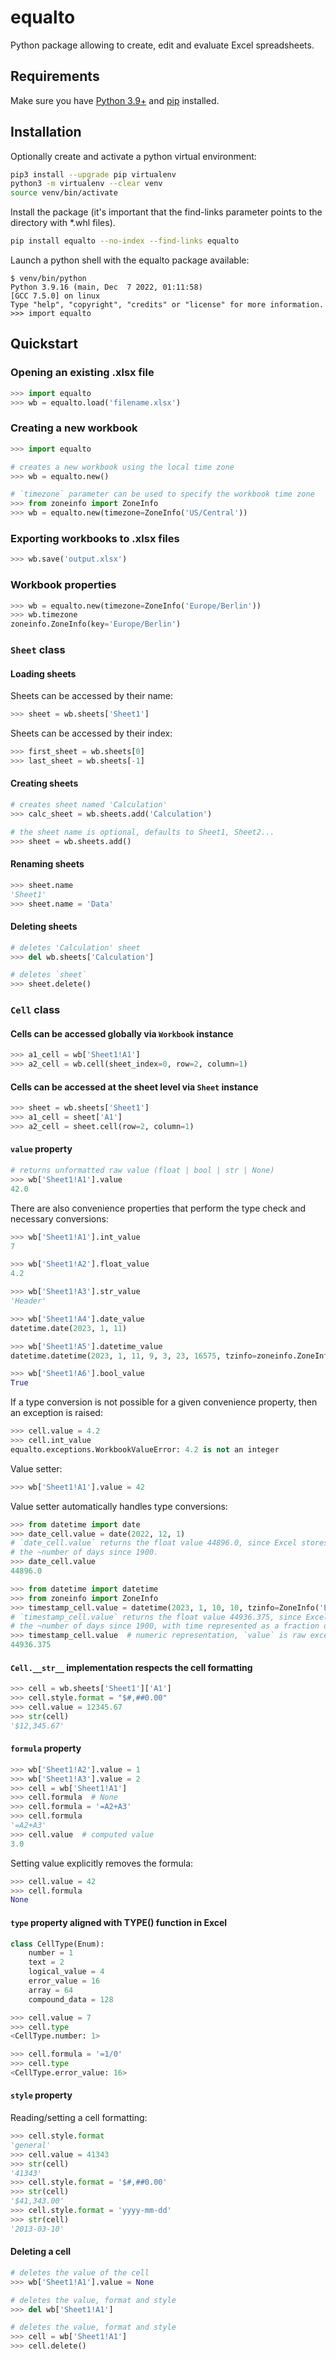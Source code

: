 # equalto

Python package allowing to create, edit and evaluate Excel spreadsheets.

## Requirements

Make sure you have [Python 3.9+](https://docs.python.org/3.9/) and [pip](https://pypi.org/project/pip/) installed.

## Installation

Optionally create and activate a python virtual environment:

```bash
pip3 install --upgrade pip virtualenv
python3 -m virtualenv --clear venv
source venv/bin/activate
```

Install the package (it's important that the find-links parameter points to the directory with *.whl files).

```bash
pip install equalto --no-index --find-links equalto
```

Launch a python shell with the equalto package available:

```
$ venv/bin/python
Python 3.9.16 (main, Dec  7 2022, 01:11:58) 
[GCC 7.5.0] on linux
Type "help", "copyright", "credits" or "license" for more information.
>>> import equalto
```

## Quickstart

### Opening an existing .xlsx file

```python
>>> import equalto
>>> wb = equalto.load('filename.xlsx')
```

### Creating a new workbook

```python
>>> import equalto

# creates a new workbook using the local time zone
>>> wb = equalto.new()

# `timezone` parameter can be used to specify the workbook time zone
>>> from zoneinfo import ZoneInfo
>>> wb = equalto.new(timezone=ZoneInfo('US/Central'))
```

### Exporting workbooks to .xlsx files

```python
>>> wb.save('output.xlsx')
```

### Workbook properties

```python
>>> wb = equalto.new(timezone=ZoneInfo('Europe/Berlin'))
>>> wb.timezone
zoneinfo.ZoneInfo(key='Europe/Berlin')
```

### `Sheet` class

#### Loading sheets

Sheets can be accessed by their name:

```python
>>> sheet = wb.sheets['Sheet1']
```

Sheets can be accessed by their index:

```python
>>> first_sheet = wb.sheets[0]
>>> last_sheet = wb.sheets[-1]
```

#### Creating sheets

```python
# creates sheet named 'Calculation'
>>> calc_sheet = wb.sheets.add('Calculation')

# the sheet name is optional, defaults to Sheet1, Sheet2...
>>> sheet = wb.sheets.add()
```

#### Renaming sheets

```python
>>> sheet.name
'Sheet1'
>>> sheet.name = 'Data'
```

#### Deleting sheets

```python
# deletes 'Calculation' sheet
>>> del wb.sheets['Calculation']

# deletes `sheet`
>>> sheet.delete()
```

### `Cell` class

#### Cells can be accessed globally via `Workbook` instance

```python
>>> a1_cell = wb['Sheet1!A1']
>>> a2_cell = wb.cell(sheet_index=0, row=2, column=1)
```

#### Cells can be accessed at the sheet level via `Sheet` instance

```python
>>> sheet = wb.sheets['Sheet1']
>>> a1_cell = sheet['A1']
>>> a2_cell = sheet.cell(row=2, column=1)
```

#### `value` property

```python
# returns unformatted raw value (float | bool | str | None)
>>> wb['Sheet1!A1'].value
42.0
```

There are also convenience properties that perform the type check and necessary conversions:

```python
>>> wb['Sheet1!A1'].int_value
7

>>> wb['Sheet1!A2'].float_value
4.2

>>> wb['Sheet1!A3'].str_value
'Header'

>>> wb['Sheet1!A4'].date_value
datetime.date(2023, 1, 11)

>>> wb['Sheet1!A5'].datetime_value
datetime.datetime(2023, 1, 11, 9, 3, 23, 16575, tzinfo=zoneinfo.ZoneInfo(key='Europe/Berlin'))

>>> wb['Sheet1!A6'].bool_value
True
```

If a type conversion is not possible for a given convenience property, then an exception is raised:

```python
>>> cell.value = 4.2
>>> cell.int_value
equalto.exceptions.WorkbookValueError: 4.2 is not an integer
```

Value setter:

```python
>>> wb['Sheet1!A1'].value = 42
```

Value setter automatically handles type conversions:

```python
>>> from datetime import date
>>> date_cell.value = date(2022, 12, 1)
# `date_cell.value` returns the float value 44896.0, since Excel stores dates as
# the ~number of days since 1900.
>>> date_cell.value
44896.0
```

```python
>>> from datetime import datetime
>>> from zoneinfo import ZoneInfo
>>> timestamp_cell.value = datetime(2023, 1, 10, 10, tzinfo=ZoneInfo('Europe/Berlin'))
# `timestamp_cell.value` returns the float value 44936.375, since Excel stores timestamps as
# the ~number of days since 1900, with time represented as a fraction of a day.
>>> timestamp_cell.value  # numeric representation, `value` is raw excel type
44936.375
```

#### `Cell.__str__` implementation respects the cell formatting

```python
>>> cell = wb.sheets['Sheet1']['A1']
>>> cell.style.format = "$#,##0.00"
>>> cell.value = 12345.67
>>> str(cell)
'$12,345.67'
```

#### `formula` property

```python
>>> wb['Sheet1!A2'].value = 1
>>> wb['Sheet1!A3'].value = 2
>>> cell = wb['Sheet1!A1']
>>> cell.formula  # None
>>> cell.formula = '=A2+A3'
>>> cell.formula
'=A2+A3'
>>> cell.value  # computed value
3.0
```

Setting value explicitly removes the formula:

```python
>>> cell.value = 42
>>> cell.formula
None
```

#### `type` property aligned with TYPE() function in Excel

```python
class CellType(Enum):
    number = 1
    text = 2
    logical_value = 4
    error_value = 16
    array = 64
    compound_data = 128
```

```python
>>> cell.value = 7
>>> cell.type
<CellType.number: 1>

>>> cell.formula = '=1/0'
>>> cell.type
<CellType.error_value: 16>
```

#### `style` property

Reading/setting a cell formatting:

```python
>>> cell.style.format
'general'
>>> cell.value = 41343
>>> str(cell)
'41343'
>>> cell.style.format = '$#,##0.00'
>>> str(cell)
'$41,343.00'
>>> cell.style.format = 'yyyy-mm-dd'
>>> str(cell)
'2013-03-10'
```

#### Deleting a cell

```python
# deletes the value of the cell
>>> wb['Sheet1!A1'].value = None

# deletes the value, format and style
>>> del wb['Sheet1!A1']

# deletes the value, format and style
>>> cell = wb['Sheet1!A1']
>>> cell.delete()
```

